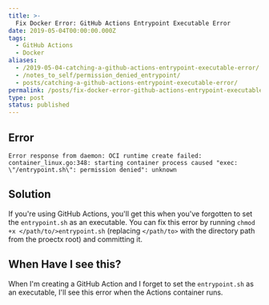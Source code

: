 ```yaml
---
title: >-
  Fix Docker Error: GitHub Actions Entrypoint Executable Error
date: 2019-05-04T00:00:00.000Z
tags:
  - GitHub Actions
  - Docker
aliases:
  - /2019-05-04-catching-a-github-actions-entrypoint-executable-error/
  - /notes_to_self/permission_denied_entrypoint/
  - posts/catching-a-github-actions-entrypoint-executable-error/
permalink: /posts/fix-docker-error-github-actions-entrypoint-executable-error/
type: post
status: published
---
```


## Error

```shell
Error response from daemon: OCI runtime create failed: container_linux.go:348: starting container process caused "exec: \"/entrypoint.sh\": permission denied": unknown
```

## Solution

If you're using GitHub Actions, you'll get this when you've forgotten to set the `entrypoint.sh` as an executable. You can fix this error by running `chmod +x </path/to/>entrypoint.sh` (replacing `</path/to>` with the directory path from the proectx root) and committing it.

## When Have I see this?

When I'm creating a GitHub Action and I forget to set the `entrypoint.sh` as an executable, I'll see this error when the Actions container runs.

